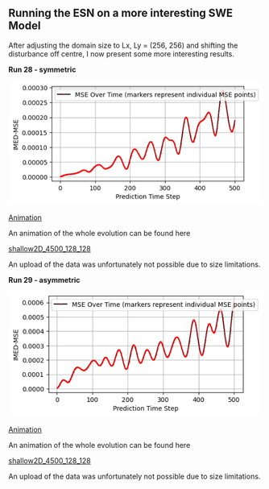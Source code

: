 ## Running the ESN on a more interesting SWE Model 

After adjusting the domain size to Lx, Ly = (256, 256) and shifting the disturbance off centre, I now present some more interesting results. 

**Run 28 - symmetric**

![MSE](./MSE_plot_28.png)

[Animation](./comparison_28.mp4)

An animation of the whole evolution can be found here

[shallow2D_4500_128_128](./Anim_4500_128_128_4.mp4)

An upload of the data was unfortunately not possible due to size limitations.

**Run 29 - asymmetric**

![MSE](./MSE_plot_29.png)

[Animation](./comparison_29.mp4)

An animation of the whole evolution can be found here

[shallow2D_4500_128_128](./Anim_4500_128_128_5.mp4)

An upload of the data was unfortunately not possible due to size limitations.




